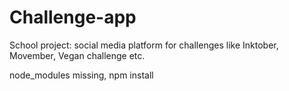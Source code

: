 # Challenge-app
School project: social media platform for challenges like Inktober, Movember, Vegan challenge etc.

node_modules missing, npm install
